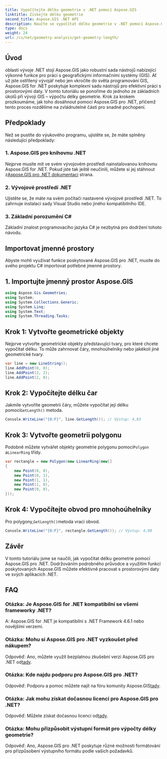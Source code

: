 ```yaml
---
title: Vypočítejte délku geometrie v .NET pomocí Aspose.GIS
linktitle: Získejte délku geometrie
second_title: Aspose.GIS .NET API
description: Naučte se vypočítat délku geometrie v .NET pomocí Aspose.GIS pro efektivní práci s prostorovými daty. Podrobný průvodce s příklady kódu.
type: docs
weight: 24
url: /cs/net/geometry-analysis/get-geometry-length/
---
```

## Úvod
oblasti vývoje .NET stojí Aspose.GIS jako robustní sada nástrojů nabízející výkonné funkce pro práci s geografickými informačními systémy (GIS). Ať už jste ostřílený vývojář nebo jen vkročíte do světa programování GIS, Aspose.GIS for .NET poskytuje komplexní sadu nástrojů pro efektivní práci s prostorovými daty. V tomto tutoriálu se ponoříme do jednoho ze základních úkolů při vývoji GIS – výpočtu délky geometrie. Krok za krokem prozkoumáme, jak toho dosáhnout pomocí Aspose.GIS pro .NET, přičemž tento proces rozdělíme na zvládnutelné části pro snadné pochopení.
## Předpoklady
Než se pustíte do výukového programu, ujistěte se, že máte splněny následující předpoklady:
### 1. Aspose.GIS pro knihovnu .NET
 Nejprve musíte mít ve svém vývojovém prostředí nainstalovanou knihovnu Aspose.GIS for .NET. Pokud jste tak ještě neučinili, můžete si jej stáhnout z[Aspose.GIS pro .NET dokumentaci](https://reference.aspose.com/gis/net/) strana.
### 2. Vývojové prostředí .NET
Ujistěte se, že máte na svém počítači nastavené vývojové prostředí .NET. To zahrnuje instalaci sady Visual Studio nebo jiného kompatibilního IDE.
### 3. Základní porozumění C#
Základní znalost programovacího jazyka C# je nezbytná pro dodržení tohoto návodu.

## Importovat jmenné prostory
Abyste mohli využívat funkce poskytované Aspose.GIS pro .NET, musíte do svého projektu C# importovat potřebné jmenné prostory.
## 1. Importujte jmenný prostor Aspose.GIS
```csharp
using Aspose.Gis.Geometries;
using System;
using System.Collections.Generic;
using System.Linq;
using System.Text;
using System.Threading.Tasks;
```

## Krok 1: Vytvořte geometrické objekty
Nejprve vytvořte geometrické objekty představující tvary, pro které chcete vypočítat délku. To může zahrnovat čáry, mnohoúhelníky nebo jakékoli jiné geometrické tvary.
```csharp
var line = new LineString();
line.AddPoint(0, 0);
line.AddPoint(2, 2);
line.AddPoint(2, 0);
```
## Krok 2: Vypočítejte délku čar
 Jakmile vytvoříte geometrii čáry, můžete vypočítat její délku pomocí`GetLength()` metoda.
```csharp
Console.WriteLine("{0:F}", line.GetLength()); // Výstup: 4,83
```
## Krok 3: Vytvořte geometrii polygonu
 Podobně můžete vytvářet objekty geometrie polygonu pomocí`Polygon` a`LinearRing` třídy.
```csharp
var rectangle = new Polygon(new LinearRing(new[]
{
    new Point(0, 0),
    new Point(0, 1),
    new Point(1, 1),
    new Point(1, 0),
    new Point(0, 0),
}));
```
## Krok 4: Vypočítejte obvod pro mnohoúhelníky
 Pro polygony,`GetLength()`metoda vrací obvod.
```csharp
Console.WriteLine("{0:F}", rectangle.GetLength()); // Výstup: 4,00
```

## Závěr
V tomto tutoriálu jsme se naučili, jak vypočítat délku geometrie pomocí Aspose.GIS pro .NET. Dodržováním podrobného průvodce a využitím funkcí poskytovaných Aspose.GIS můžete efektivně pracovat s prostorovými daty ve svých aplikacích .NET.
## FAQ
### Otázka: Je Aspose.GIS for .NET kompatibilní se všemi frameworky .NET?
A: Aspose.GIS for .NET je kompatibilní s .NET Framework 4.6.1 nebo novějšími verzemi.
### Otázka: Mohu si Aspose.GIS pro .NET vyzkoušet před nákupem?
 Odpověď: Ano, můžete využít bezplatnou zkušební verzi Aspose.GIS pro .NET od[tady](https://releases.aspose.com/).
### Otázka: Kde najdu podporu pro Aspose.GIS pro .NET?
 Odpověď: Podporu a pomoc můžete najít na fóru komunity Aspose.GIS[tady](https://forum.aspose.com/c/gis/33).
### Otázka: Jak mohu získat dočasnou licenci pro Aspose.GIS pro .NET?
 Odpověď: Můžete získat dočasnou licenci od[tady](https://purchase.aspose.com/temporary-license/).
### Otázka: Mohu přizpůsobit výstupní formát pro výpočty délky geometrie?
Odpověď: Ano, Aspose.GIS pro .NET poskytuje různé možnosti formátování pro přizpůsobení výstupního formátu podle vašich požadavků.